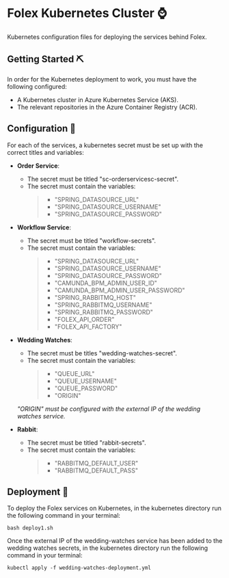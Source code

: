 # Folex Kubernetes Cluster ⌚
Kubernetes configuration files for deploying the services behind Folex.

## Getting Started ⛏️
In order for the Kubernetes deployment to work, you must have the following configured:
- A Kubernetes cluster in Azure Kubernetes Service (AKS).
- The relevant repositories in the Azure Container Registry (ACR).

## Configuration 🔨
For each of the services, a kubernetes secret must be set up with the correct titles and variables:

- **Order Service**:
    - The secret must be titled "sc-orderservicesc-secret".
    - The secret must contain the variables:
        >- "SPRING_DATASOURCE_URL"
        >- "SPRING_DATASOURCE_USERNAME"
        >- "SPRING_DATASOURCE_PASSWORD"

- **Workflow Service**:
    - The secret must be titled "workflow-secrets".
    - The secret must contain the variables:
        >- "SPRING_DATASOURCE_URL"
        >- "SPRING_DATASOURCE_USERNAME"
        >- "SPRING_DATASOURCE_PASSWORD"
        >- "CAMUNDA_BPM_ADMIN_USER_ID"
        >- "CAMUNDA_BPM_ADMIN_USER_PASSWORD"
        >- "SPRING_RABBITMQ_HOST"
        >- "SPRING_RABBITMQ_USERNAME"
        >- "SPRING_RABBITMQ_PASSWORD"
        >- "FOLEX_API_ORDER"
        >- "FOLEX_API_FACTORY"

- **Wedding Watches**:
    - The secret must be titles "wedding-watches-secret".
    - The secret must contain the variables:
        >- "QUEUE_URL"
        >- "QUEUE_USERNAME"
        >- "QUEUE_PASSWORD"
        >- "ORIGIN"

    *"ORIGIN" must be configured with the external IP of the wedding watches service.*

- **Rabbit**:
    - The secret must be titled "rabbit-secrets".
    - The secret must contain the variables:
        >- "RABBITMQ_DEFAULT_USER"
        >- "RABBITMQ_DEFAULT_PASS"


## Deployment 🚀
To deploy the Folex services on Kubernetes, in the kubernetes directory run the following command in your terminal:
```
bash deploy1.sh
```
Once the external IP of the wedding-watches service has been added to the wedding watches secrets, in the kubernetes directory run the following command in your terminal:
```
kubectl apply -f wedding-watches-deployment.yml
```